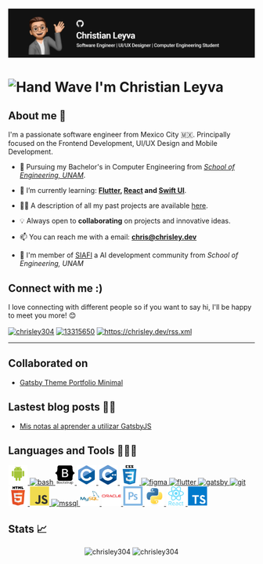 

<a href="https://chrisley.dev"><img src="assets/img/GithubBanner.png"></a>

# <img alt="Hand Wave" height="50px" width="auto" src="./assets/gif/hellothere.gif"/> I'm Christian Leyva

## About me 🤔

I'm a passionate software engineer from Mexico City 🇲🇽. Principally focused on the Frontend Development, UI/UX Design and Mobile Development.

- 📖 Pursuing my Bachelor's in Computer Engineering from [*School of Engineering, UNAM*](https://www.ingenieria.unam.mx/EN/).

- 🌱 I’m currently learning: **[Flutter](https://flutter.dev/), [React](https://reactjs.org/) and [Swift UI](https://developer.apple.com/xcode/swiftui/)**.

- 👨‍💻 A description of all my past projects are available [here](https://chrisley.dev/portfolio).

- 💡 Always open to **collaborating** on projects and innovative ideas.

- 📫 You can reach me with a email: **chris@chrisley.dev**

- 🧠 I'm member of [SIAFI](https://www.siafi-unam.com.mx/) a AI development community from *School of Engineering, UNAM*

## Connect with me :)

I love connecting with different people so if you want to say hi, I'll be happy to meet you more! 😊

<p align="left">
<a href="https://linkedin.com/in/chrisley304" target="blank"><img align="center" src="https://raw.githubusercontent.com/rahuldkjain/github-profile-readme-generator/master/src/images/icons/Social/linked-in-alt.svg" alt="chrisley304" height="30" width="40" /></a>
<a href="https://stackoverflow.com/users/13315650" target="blank"><img align="center" src="https://raw.githubusercontent.com/rahuldkjain/github-profile-readme-generator/master/src/images/icons/Social/stack-overflow.svg" alt="13315650" height="30" width="40" /></a>
<a href="/https://chrisley.dev/rss.xml" target="blank"><img align="center" src="https://raw.githubusercontent.com/rahuldkjain/github-profile-readme-generator/master/src/images/icons/Social/rss.svg" alt="https://chrisley.dev/rss.xml" height="30" width="40" /></a>
</p>

---

## Collaborated on

- [Gatsby Theme Portfolio Minimal](https://github.com/konstantinmuenster/gatsby-theme-portfolio-minimal)

## Lastest blog posts ✍🏻
<!-- BLOG-POST-LIST:START -->
- [Mis notas al aprender a utilizar GatsbyJS](https://chrisley.dev/blog/mis-notas-al-aprender-a-utilizar-gatsbyjs/)
<!-- BLOG-POST-LIST:END -->


## Languages and Tools 👨🏽‍💻
<p align="left"> <a href="https://developer.android.com" target="_blank" rel="noreferrer"> <img src="https://raw.githubusercontent.com/devicons/devicon/master/icons/android/android-original-wordmark.svg" alt="android" width="40" height="40"/> </a> <a href="https://www.gnu.org/software/bash/" target="_blank" rel="noreferrer"> <img src="https://www.vectorlogo.zone/logos/gnu_bash/gnu_bash-icon.svg" alt="bash" width="40" height="40"/> </a> <a href="https://getbootstrap.com" target="_blank" rel="noreferrer"> <img src="https://raw.githubusercontent.com/devicons/devicon/master/icons/bootstrap/bootstrap-plain-wordmark.svg" alt="bootstrap" width="40" height="40"/> </a> <a href="https://www.cprogramming.com/" target="_blank" rel="noreferrer"> <img src="https://raw.githubusercontent.com/devicons/devicon/master/icons/c/c-original.svg" alt="c" width="40" height="40"/> </a> <a href="https://www.w3schools.com/cpp/" target="_blank" rel="noreferrer"> <img src="https://raw.githubusercontent.com/devicons/devicon/master/icons/cplusplus/cplusplus-original.svg" alt="cplusplus" width="40" height="40"/> </a> <a href="https://www.w3schools.com/css/" target="_blank" rel="noreferrer"> <img src="https://raw.githubusercontent.com/devicons/devicon/master/icons/css3/css3-original-wordmark.svg" alt="css3" width="40" height="40"/> </a> <a href="https://www.figma.com/" target="_blank" rel="noreferrer"> <img src="https://www.vectorlogo.zone/logos/figma/figma-icon.svg" alt="figma" width="40" height="40"/> </a> <a href="https://flutter.dev" target="_blank" rel="noreferrer"> <img src="https://www.vectorlogo.zone/logos/flutterio/flutterio-icon.svg" alt="flutter" width="40" height="40"/> </a> <a href="https://www.gatsbyjs.com/" target="_blank" rel="noreferrer"> <img src="https://www.vectorlogo.zone/logos/gatsbyjs/gatsbyjs-icon.svg" alt="gatsby" width="40" height="40"/> </a> <a href="https://git-scm.com/" target="_blank" rel="noreferrer"> <img src="https://www.vectorlogo.zone/logos/git-scm/git-scm-icon.svg" alt="git" width="40" height="40"/> </a> <a href="https://www.w3.org/html/" target="_blank" rel="noreferrer"> <img src="https://raw.githubusercontent.com/devicons/devicon/master/icons/html5/html5-original-wordmark.svg" alt="html5" width="40" height="40"/> </a> <a href="https://developer.mozilla.org/en-US/docs/Web/JavaScript" target="_blank" rel="noreferrer"> <img src="https://raw.githubusercontent.com/devicons/devicon/master/icons/javascript/javascript-original.svg" alt="javascript" width="40" height="40"/> </a> <a href="https://www.microsoft.com/en-us/sql-server" target="_blank" rel="noreferrer"> <img src="https://www.svgrepo.com/show/303229/microsoft-sql-server-logo.svg" alt="mssql" width="40" height="40"/> </a> <a href="https://www.mysql.com/" target="_blank" rel="noreferrer"> <img src="https://raw.githubusercontent.com/devicons/devicon/master/icons/mysql/mysql-original-wordmark.svg" alt="mysql" width="40" height="40"/> </a> <a href="https://www.oracle.com/" target="_blank" rel="noreferrer"> <img src="https://raw.githubusercontent.com/devicons/devicon/master/icons/oracle/oracle-original.svg" alt="oracle" width="40" height="40"/> </a> <a href="https://www.photoshop.com/en" target="_blank" rel="noreferrer"> <img src="https://raw.githubusercontent.com/devicons/devicon/master/icons/photoshop/photoshop-line.svg" alt="photoshop" width="40" height="40"/> </a> <a href="https://www.python.org" target="_blank" rel="noreferrer"> <img src="https://raw.githubusercontent.com/devicons/devicon/master/icons/python/python-original.svg" alt="python" width="40" height="40"/> </a> <a href="https://reactjs.org/" target="_blank" rel="noreferrer"> <img src="https://raw.githubusercontent.com/devicons/devicon/master/icons/react/react-original-wordmark.svg" alt="react" width="40" height="40"/> </a> <a href="https://www.typescriptlang.org/" target="_blank" rel="noreferrer"> <img src="https://raw.githubusercontent.com/devicons/devicon/master/icons/typescript/typescript-original.svg" alt="typescript" width="40" height="40"/> </a> </p>

## Stats 📈
<p align="center">
    <img width="48%"src="https://readmestats.999857.xyz/api/top-langs?username=chrisley304&show_icons=true&locale=en&layout=compact" alt="chrisley304" />
    <img width="50%" src="https://readmestats.999857.xyz/api?username=chrisley304&show_icons=true&locale=en" alt="chrisley304" /></p>
